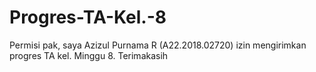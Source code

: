 # Progres-TA-Kel.-8
Permisi pak, saya Azizul Purnama R (A22.2018.02720) izin mengirimkan progres TA kel. Minggu 8. Terimakasih

